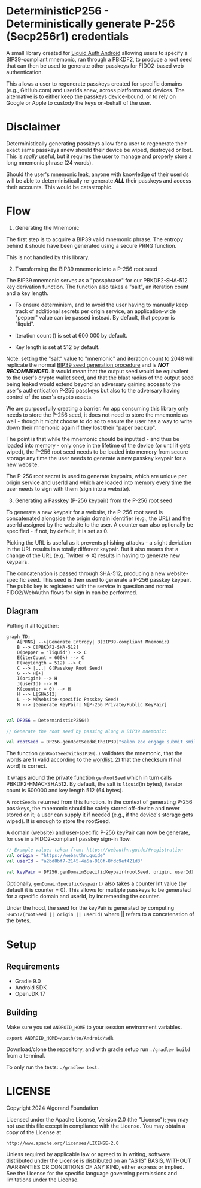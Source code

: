 # DeterministicP256 - Deterministically generate P-256 (Secp256r1) credentials

A small library created for [Liquid Auth Android](https://github.com/algorandfoundation/liquid-auth-android) allowing users to specify a BIP39-compliant mnemonic, ran through a PBKDF2, to produce a root seed that can then be used to generate other passkeys for FIDO2-based web authentication.

This allows a user to regenerate passkeys created for specific domains (e.g., GitHub.com) and userIds anew, across platforms and devices. The alternative is to either keep the passkeys device-bound, or to rely on Google or Apple to custody the keys on-behalf of the user.

# Disclaimer

Deterministically generating passkeys allow for a user to regenerate their exact same passkeys anew should their device be wiped, destroyed or lost. This is _really_ useful, but it requires the user to manage and properly store a long mnemonic phrase (24 words).

Should the user's mnemonic leak, anyone with knowledge of their userIds will be able to deterministically re-generate **_ALL_** their passkeys and access their accounts. This would be catastrophic.

# Flow

1. Generating the Mnemonic

The first step is to acquire a BIP39 valid mnemonic phrase. The entropy behind it should have been generated using a secure PRNG function.

This is not handled by this library.

2. Transforming the BIP39 mnemonic into a P-256 root seed

The BIP39 mnemonic serves as a "passphrase" for our PBKDF2-SHA-512 key derivation function. The function also takes a "salt", an iteration count and a key length.

- To ensure determinism, and to avoid the user having to manually keep track of additional secrets per origin service, an application-wide "pepper" value can be passed instead. By default, that pepper is "liquid".

- Iteration count () is set at 600 000 by default.

- Key length is set at 512 by default.

Note: setting the "salt" value to "mnemonic" and iteration count to 2048 will replicate the normal [BIP39 seed generation procedure](https://github.com/bitcoin/bips/blob/master/bip-0039.mediawiki#from-mnemonic-to-seed) and is **_NOT RECOMMENDED_**. It would mean that the output seed would be equivalent to the user's crypto wallet seed, and that the blast radius of the output seed being leaked would extend beyond an adversary gaining access to the user's authentication P-256 passkeys but also to the adversary having control of the user's crypto assets.

We are purposefully creating a barrier. An app consuming this library only needs to store the P-256 seed, it does not need to store the mnemonic as well - though it might choose to do so to ensure the user has a way to write down their mnemonic again if they lost their "paper backup".

The point is that while the mnemonic chould be inputted - and thus be loaded into memory - only once in the lifetime of the device (or until it gets wiped), the P-256 root seed needs to be loaded into memory from secure storage any time the user needs to generate a new passkey keypair for a new website.

The P-256 root secret is used to generate keypairs, which are unique per origin service and userId and which are loaded into memory every time the user needs to sign with them (sign into a website).

3.  Generating a Passkey (P-256 keypair) from the P-256 root seed

To generate a new keypair for a website, the P-256 root seed is concatenated alongside the origin domain identifier (e.g., the URL) and the userId assigned by the website to the user. A counter can also optionally be specified - if not, by default, it is set as 0.

Picking the URL is useful as it prevents phishing attacks - a slight deviation in the URL results in a totally different keypair. But it also means that a change of the URL (e.g. Twitter -> X) results in having to generate new keypairs.

The concatenation is passed through SHA-512, producing a new website-specific seed. This seed is then used to generate a P-256 passkey keypair. The public key is registered with the service in question and normal FIDO2/WebAuthn flows for sign in can be performed.

## Diagram

Putting it all together:

```mermaid
graph TD;
    A[PRNG] -->|Generate Entropy| B(BIP39-compliant Mnemonic)
    B --> C[PBKDF2-SHA-512]
    D(pepper = 'liquid') --> C
    E(iterCount = 600k) --> C
    F(keyLength = 512) --> C
    C --> |...| G(Passkey Root Seed)
    G --> H[+]
    I(origin) --> H
    J(userId) --> H
    K(counter = 0) --> H
    H --> L[SHA512]
    L --> M(Website-specific Passkey Seed)
    M --> |Generate KeyPair| N[P-256 Private/Public KeyPair]
```

```kotlin

val DP256 = DeterministicP256()

// Generate the root seed by passing along a BIP39 mnemonic:

val rootSeed = DP256.genRootSeedWithBIP39("salon zoo engage submit smile frost later decide wing sight chaos renew lizard rely canal coral scene hobby scare step bus leaf tobacco slice")
```

The function `genRootSeedWithBIP39(.)` validates the mnemonic, that the words are 1) valid according to the [wordlist](https://github.com/bitcoin/bips/blob/master/bip-0039/bip-0039-wordlists.md). 2) that the checksum (final word) is correct.

It wraps around the private function `genRootSeed` which in turn calls PBKDF2-HMAC-SHA512. By default, the salt is `liquid`(in bytes), iterator count is 600000 and key length 512 (64 bytes).

A `rootSeed`is returned from this function. In the context of generating P-256 passkeys, the mnemonic should be safely stored off-device and never stored on it; a user can supply it if needed (e.g., if the device's storage gets wiped). It is enough to store the rootSeed.

A domain (website) and user-specific P-256 keyPair can now be generate, for use in a FIDO2-compliant passkey sign-in flow.

```kotlin
// Example values taken from: https://webauthn.guide/#registration
val origin = "https://webauthn.guide"
val userId = "a2bd8bf7-2145-4a5a-910f-8fdc9ef421d3"

val keyPair = DP256.genDomainSpecificKeypair(rootSeed, origin, userId)
```

Optionally, `genDomainSpecificKeypair()` also takes a counter Int value (by default it is counter = 0). This allows for multiple passkeys to be generated for a specific domain and userId, by incrementing the counter.

Under the hood, the seed for the keyPair is generated by computing `SHA512(rootSeed || origin || userId)` where || refers to a concatenation of the bytes.

# Setup

## Requirements
- Gradle 9.0
- Android SDK
- OpenJDK 17

## Building

Make sure you set `ANDROID_HOME` to your session environment variables. 

```shell
export ANDROID_HOME=/path/to/Android/sdk
```

Download/clone the repository, and with gradle setup run `./gradlew build` from a terminal.

To only run the tests: `./gradlew test`.

# LICENSE

Copyright 2024 Algorand Foundation

Licensed under the Apache License, Version 2.0 (the "License");
you may not use this file except in compliance with the License.
You may obtain a copy of the License at

    http://www.apache.org/licenses/LICENSE-2.0

Unless required by applicable law or agreed to in writing, software
distributed under the License is distributed on an "AS IS" BASIS,
WITHOUT WARRANTIES OR CONDITIONS OF ANY KIND, either express or implied.
See the License for the specific language governing permissions and
limitations under the License.
